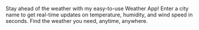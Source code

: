 Stay ahead of the weather with my easy-to-use Weather App! Enter a city name to get real-time updates on temperature, humidity, and wind speed in seconds. Find the weather you need, anytime, anywhere.
